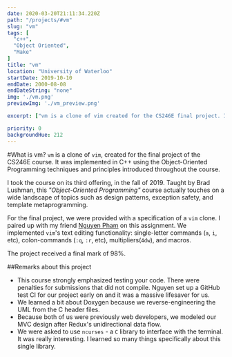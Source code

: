 ```yaml
---
date: 2020-03-20T21:11:34.220Z
path: "/projects/#vm"
slug: "vm"
tags: [
  "c++",
  "Object Oriented",
  "Make"
]
title: "vm"
location: "University of Waterloo"
startDate: 2019-10-10
endDate: 2000-08-08
endDateString: "none"
img: './vm.png'
previewImg: './vm_preview.png'

excerpt: ["vm is a clone of vim created for the CS246E final project. It was implemented in C++ using Object-Oriented Programming techniques. The project received a final mark of 98%.", "vm implements most of vim's text editing functionality, along with several colon-commands, multipliers, and macros."]

priority: 0
backgroundHue: 212
---
```

#What is vm?
`vm` is a clone of `vim`, created for the final project of the CS246E course. It was implemented in C++ using the Object-Oriented Programming techniques and principles introduced throughout the course.

I took the course on its third offering, in the fall of 2019. Taught by Brad Lushman, this *"Object-Oriented Programming"* course actually touches on a wide landscape of topics such as design patterns, exception safety, and template metaprogramming.

For the final project, we were provided with a specification of a `vim` clone. I paired up with my friend [Nguyen Pham](https://github.com/natsukagami) on this assignment. We implemented `vim`'s text editing functionality: single-letter commands (`a`, `i`, etc), colon-commands (`:q`, `:r`, etc), multipliers(`4dw`), and macros.

The project received a final mark of 98%.


##Remarks about this project
- This course strongly emphasized testing your code. There were penalties for submissions that did not compile. Nguyen set up a GitHub test CI for our project early on and it was a massive lifesaver for us.
- We learned a bit about Doxygen because we reverse-engineering the UML from the C header files.
- Because both of us were previously web developers, we modeled our MVC design after Redux's unidirectional data flow.
- We were asked to use `ncurses` - a `C` library to interface with the terminal. It was really interesting. I learned so many things specifically about this single library.
